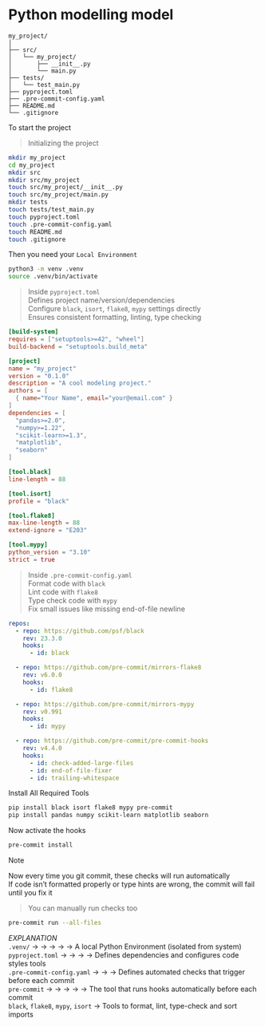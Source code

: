 # Python modelling model
```
my_project/  
│  
├── src/  
│   └── my_project/  
│       ├── __init__.py  
│       └── main.py  
├── tests/  
│   └── test_main.py  
├── pyproject.toml  
├── .pre-commit-config.yaml  
├── README.md  
└── .gitignore  
```
  
To start the project  
> Initializing the project
    
```bash
mkdir my_project
cd my_project
mkdir src
mkdir src/my_project
touch src/my_project/__init__.py
touch src/my_project/main.py
mkdir tests
touch tests/test_main.py
touch pyproject.toml
touch .pre-commit-config.yaml
touch README.md
touch .gitignore
```
  
Then you need your `Local Environment`  
```bash
python3 -m venv .venv
source .venv/bin/activate
```
  
> Inside `pyproject.toml`  
> Defines project name/version/dependencies  
> Configure `black`, `isort`, `flake8`, `mypy` settings directly  
> Ensures consistent formatting, linting, type checking  
```toml
[build-system]
requires = ["setuptools>=42", "wheel"]
build-backend = "setuptools.build_meta"

[project]
name = "my_project"
version = "0.1.0"
description = "A cool modeling project."
authors = [
  { name="Your Name", email="your@email.com" }
]
dependencies = [
  "pandas>=2.0",
  "numpy>=1.22",
  "scikit-learn>=1.3",
  "matplotlib",
  "seaborn"
]

[tool.black]
line-length = 88

[tool.isort]
profile = "black"

[tool.flake8]
max-line-length = 88
extend-ignore = "E203"

[tool.mypy]
python_version = "3.10"
strict = true
```
  
> Inside `.pre-commit-config.yaml`  
> Format code with `black`  
> Lint code with `flake8`  
> Type check code with `mypy`  
> Fix small issues like missing end-of-file newline  
```yaml
repos:
  - repo: https://github.com/psf/black
    rev: 23.3.0
    hooks:
      - id: black

  - repo: https://github.com/pre-commit/mirrors-flake8
    rev: v6.0.0
    hooks:
      - id: flake8

  - repo: https://github.com/pre-commit/mirrors-mypy
    rev: v0.991
    hooks:
      - id: mypy

  - repo: https://github.com/pre-commit/pre-commit-hooks
    rev: v4.4.0
    hooks:
      - id: check-added-large-files
      - id: end-of-file-fixer
      - id: trailing-whitespace
```
  
Install All Required Tools
```bash
pip install black isort flake8 mypy pre-commit
pip install pandas numpy scikit-learn matplotlib seaborn
```
  
Now activate the hooks  
```bash
pre-commit install
```
> [!NOTE]
> Now every time you git commit, these checks will run automatically  
> If code isn’t formatted properly or type hints are wrong, the commit will fail until you fix it  
  
> You can manually run checks too  
```bash
pre-commit run --all-files
```
  
*EXPLANATION*  
`.venv/` &rarr; &rarr; &rarr; &rarr; &rarr; A local Python Environment (isolated from system)  
`pyproject.toml` &rarr; &rarr; &rarr; &rarr; Defines dependencies and configures code styles tools  
`.pre-commit-config.yaml` &rarr; &rarr; &rarr; Defines automated checks that trigger before each commit  
`pre-commit` &rarr; &rarr; &rarr; &rarr; &rarr; The tool that runs hooks automatically before each commit  
`black`, `flake8`, `mypy`, `isort` &rarr; Tools to format, lint, type-check and sort imports  
